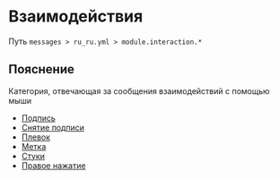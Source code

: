 # Взаимодействия
Путь `messages > ru_ru.yml > module.interaction.*`

## Пояснение
Категория, отвечающая за сообщения взаимодействий с помощью мыши
- [Подпись](/ru/messages/ru_ru/module/interaction/sign/)
- [Снятие подписи](/ru/messages/ru_ru/module/interaction/unsign/)
- [Плевок](/ru/messages/ru_ru/module/interaction/spit/)
- [Метка](/ru/messages/ru_ru/module/interaction/mark/)
- [Стуки](/ru/messages/ru_ru/module/interaction/knock/)
- [Правое нажатие](/ru/messages/ru_ru/module/interaction/right-click/)